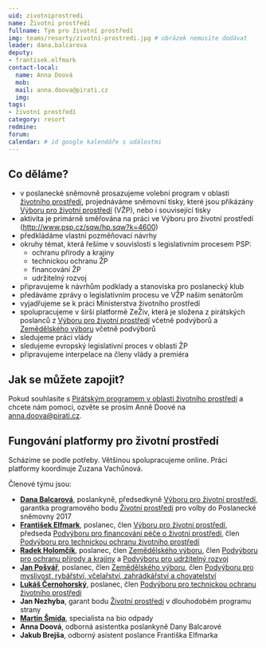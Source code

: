```yaml
---
uid: zivotniprostredi
name: Životní prostředí
fullname: Tým pro životní prostředí
img: teams/resorty/zivotni-prostredi.jpg # obrázek nemusíte dodávat
leader: dana.balcarova
deputy:
- frantisek.elfmark
contact-local:
  name: Anna Doová
  mob:
  mail: anna.doova@pirati.cz
  img: 
tags:
- životní prostředí
category: resort
redmine:
forum:
calendar: # id google kalendáře s událostmi
---
```



Co děláme?
----------

* v poslanecké sněmovně prosazujeme volební program v oblasti [životního prostředí](https://www.pirati.cz/program/psp2017/zivotni-prostredi/), projednáváme sněmovní tisky, které jsou přikázány [Výboru pro životní prostředí](http://www.psp.cz/sqw/hp.sqw?k=4600) (VŽP), nebo i související tisky
* aktivita je primárně směřována na práci ve Výboru pro životní prostředí (http://www.psp.cz/sqw/hp.sqw?k=4600)
* předkládáme vlastní pozměňovací návrhy
* okruhy témat, která řešíme v souvislosti s legislativním procesem PSP:
  * ochranu přírody a krajiny
  * technickou ochranu ŽP
  * financování ŽP
  * udržitelný rozvoj
* připravujeme k návrhům podklady a stanoviska pro poslanecký klub
* předáváme zprávy o legislativním procesu ve VŽP našim senátorům
* vyjadřujeme se k práci Ministerstva životního prostředí
* spolupracujeme v širší platformě ZeŽiv, která je složena z pirátských poslanců z [Výboru pro životní prostředí](http://www.psp.cz/sqw/hp.sqw?k=4600) včetně podvýborů a [Zemědělského výboru](http://www.psp.cz/sqw/hp.sqw?k=4700) včetně podvýborů
* sledujeme práci vlády
* sledujeme evropský legislativní proces v oblasti ŽP
* připravujeme interpelace na členy vlády a premiéra

Jak se můžete zapojit?
----------------------

Pokud souhlasíte s [Pirátským programem v oblasti životního prostředí](https://www.pirati.cz/program/psp2017/zivotni-prostredi/) a chcete nám pomoci, ozvěte se prosím Anně Doové na anna.doova@pirati.cz.

Fungování platformy pro životní prostředí
----------------------

Scházíme se podle potřeby. Většinou spolupracujeme online. Práci platformy koordinuje Zuzana Vachůnová.

Členové týmu jsou:

* **[Dana Balcarová](https://www.pirati.cz/lide/dana-balcarova/)**, poslankyně, předsedkyně [Výboru pro životní prostředí](http://www.psp.cz/sqw/hp.sqw?k=4600), garantka programového bodu [Životní prostředí](https://www.pirati.cz/program/psp2017/zivotni-prostredi/) pro volby do Poslanecké sněmovny 2017
* **[František Elfmark](https://www.pirati.cz/lide/frantisek-elfmark/)**, poslanec, člen [Výboru pro životní prostředí](http://www.psp.cz/sqw/hp.sqw?k=4600), předseda [Podvýboru pro financování péče o životní prostředí](http://www.psp.cz/sqw/hp.sqw?k=4621), člen [Podvýboru pro technickou ochranu životního prostředí](http://www.psp.cz/sqw/hp.sqw?k=4624)
* **[Radek Holomčík](https://www.pirati.cz/lide/radek-holomcik/)**, poslanec, člen [Zemědělského výboru](http://www.psp.cz/sqw/hp.sqw?k=4700), člen [Podvýboru pro ochranu přírody a krajiny](http://www.psp.cz/sqw/hp.sqw?k=4620) a [Podvýboru pro udržitelný rozvoj](http://www.psp.cz/sqw/hp.sqw?k=4625)
* **[Jan Pošvář](https://www.pirati.cz/lide/jan-posvar/)**, poslanec, člen [Zemědělského výboru](http://www.psp.cz/sqw/hp.sqw?k=4700), člen [Podvýboru pro myslivost, rybářství, včelařství, zahrádkářství a chovatelství](http://www.psp.cz/sqw/hp.sqw?k=4726)
* **[Lukáš Černohorský](https://www.pirati.cz/lide/lukas-cernohorsky/)**, poslanec, člen [Podvýboru pro technickou ochranu životního prostředí](http://www.psp.cz/sqw/hp.sqw?k=4624)
* **Jan Nezhyba**, garant bodu [Životní prostředí](https://www.pirati.cz/program/dlouhodoby/zivotni-prostredi/) v dlouhodobém programu strany
* **[Martin Šmída](https://www.pirati.cz/lide/martin-smida/)**, specialista na bio odpady
* **Anna Doová**, odborná asistentka poslankyně Dany Balcarové
* **Jakub Brejša**, odborný asistent poslance Františka Elfmarka

